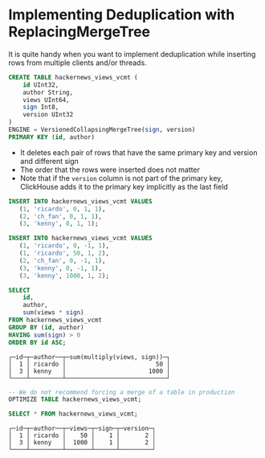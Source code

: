 # Implementing Deduplication with ReplacingMergeTree

It is quite handy when you want to implement deduplication while inserting rows from multiple clients and/or threads.

```sql
CREATE TABLE hackernews_views_vcmt (
    id UInt32, 
    author String, 
    views UInt64,
    sign Int8,
    version UInt32
) 
ENGINE = VersionedCollapsingMergeTree(sign, version)
PRIMARY KEY (id, author)
```
- It deletes each pair of rows that have the same primary key and version and different sign
- The order that the rows were inserted does not matter
- Note that if the `version` column is not part of the primary key, ClickHouse adds it to the primary 
  key implicitly as the last field

```sql
INSERT INTO hackernews_views_vcmt VALUES 
   (1, 'ricardo', 0, 1, 1),
   (2, 'ch_fan', 0, 1, 1),
   (3, 'kenny', 0, 1, 1);

INSERT INTO hackernews_views_vcmt VALUES 
   (1, 'ricardo', 0, -1, 1),
   (1, 'ricardo', 50, 1, 2),
   (2, 'ch_fan', 0, -1, 1),
   (3, 'kenny', 0, -1, 1),
   (3, 'kenny', 1000, 1, 2);

SELECT
    id,
    author,
    sum(views * sign)
FROM hackernews_views_vcmt
GROUP BY (id, author)
HAVING sum(sign) > 0
ORDER BY id ASC;  
```
```
┌─id─┬─author──┬─sum(multiply(views, sign))─┐
│  1 │ ricardo │                         50 │
│  3 │ kenny   │                       1000 │
└────┴─────────┴────────────────────────────┘
```

```sql
-- We do not recommend forcing a merge of a table in production
OPTIMIZE TABLE hackernews_views_vcmt;

SELECT * FROM hackernews_views_vcmt;
```
```
┌─id─┬─author──┬─views─┬─sign─┬─version─┐
│  1 │ ricardo │    50 │    1 │       2 │
│  3 │ kenny   │  1000 │    1 │       2 │
└────┴─────────┴───────┴──────┴─────────┘
```